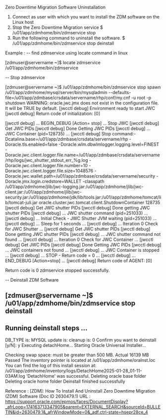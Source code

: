 Zero Downtime Migration Software Uninstallation
1. Connect as user with which you want to install the ZDM software on the Linux host
2. Stop the Zero Downtime Migration service
        $ /u01/app/zdmhome/bin/zdmservice stop
3. Run the following command to uninstall the software.
        $ /u01/app/zdmhome/bin/zdmservice stop deinstall

Example :
-- find zdmservice using locate command in linux

[zdmuser@servername ~]$ locate zdmservice 
/u01/app/zdmhome/bin/zdmservice

-- Stop zdmservice

[zdmuser@servername ~]$ /u01/app/zdmhome/bin/zdmservice stop
spawn /u01/app/zdmhome/mysql/server/bin/mysqladmin --defaults-file=/u01/app/zdmbase/crsdata/servername/rhp/conf/my.cnf -u root -p shutdown
 WARNING: oracle.jwc.jmx does not exist in the configuration file. It will be TRUE by default.
[jwcctl debug] Environment ready to start JWC
[jwcctl debug] Return code of initialization: [0]

[jwcctl debug] ... BEGIN_DEBUG [Action= stop] ...
Stop JWC
[jwcctl debug] Get JWC PIDs
[jwcctl debug] Done Getting JWC PIDs
[jwcctl debug] ... JWC Container (pid=128735) ...
[jwcctl debug]     Stop command:-Dcatalina.base=/u01/app/zdmbase/crsdata/servername/rhp -Doracle.tls.enabled=false -Doracle.wlm.dbwlmlogger.logging.level=FINEST -Doracle.jwc.client.logger.file.name=/u01/app/zdmbase/crsdata/servername/rhp/logs/jwc_shutter_stdout_err_%g.log -Doracle.jwc.client.logger.file.number=10 -Doracle.jwc.client.logger.file.size=1048576 -Doracle.jwc.wallet.path=/u01/app/zdmbase/crsdata/servername/security -Doracle.jmx.login.credstore=WALLET -classpath /u01/app/zdmhome/jlib/jwc-logging.jar:/u01/app/zdmhome/jlib/jwc-client.jar:/u01/app/zdmhome/jlib/jwc-security.jar:/u01/app/zdmhome/jdk/lib/tools.jar:/u01/app/zdmhome/tomcat/lib/tomcat-juli.jar oracle.cluster.jwc.tomcat.client.ShutdownContainer 128735
[jwcctl debug] Get JWC shutter PIDs
[jwcctl debug] Done getting JWC shutter PIDs
[jwcctl debug] ... JWC shutter command (pid=251033) ...
[jwcctl debug] ... Initial Check - JWC Shutter JVM waiting (pid=251033) ...
[jwcctl debug] ... Sleep for 1 seconds ...
[jwcctl debug] ... Iteration 0 Check for JWC Shutter ...
[jwcctl debug] Get JWC shutter PIDs
[jwcctl debug] Done getting JWC shutter PIDs
[jwcctl debug] ... JWC shutter command not found ...
[jwcctl debug] ... Iteration 0 Check for JWC Container ...
[jwcctl debug] Get JWC PIDs
[jwcctl debug] Done Getting JWC PIDs
[jwcctl debug] ... JWC containers not found ...
[jwcctl debug] ... JWC Container is stopped ...
[jwcctl debug] ... STOP - Return code = 0 ...
[jwcctl debug]  ... END_DEBUG [Action=stop] ...
[jwcctl debug] Return code of AGENT: [0]

Return code is 0
zdmservice stopped successfully.

-- Deinstall ZDM Software

[zdmuser@servername ~]$ /u01/app/zdmhome/bin/zdmservice stop deinstall
---------------------------------------
Running deinstall steps ...
---------------------------------------
DB_TYPE is: MYSQL
update is: 
cleanup is: 0
Confirm you want to deinstall [y/N]: y
Executing detachHome...
Starting Oracle Universal Installer...

Checking swap space: must be greater than 500 MB.   Actual 16139 MB    Passed
The inventory pointer is located at /u01/app/zdmhome/oraInst.loc
You can find the log of this install session at:
 /u01/app/zdmhome/inventory/logs/DetachHome2025-01-28_01-11-03AM.log
'DetachHome' was successful.
Deleting oracle base folder
Deleting oracle home folder
Deinstall finished successfully

Reference : 	[ZDM]: How To Install And Uninstall Zero Downtime Migration (ZDM) Software (Doc ID 2630479.1)
URL       :   https://support.oracle.com/epmos/faces/DocumentDisplay?_afrLoop=174163713347905&parent=EXTERNAL_SEARCH&sourceId=BULLETIN&id=2630479.1&_afrWindowMode=0&_adf.ctrl-state=hsepr28ce_4
              

